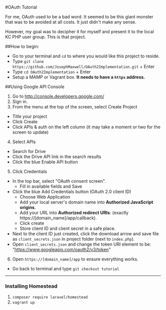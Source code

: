 #OAuth Tutorial

For me, OAuth used to be a bad word. It seemed to be this giant monster that was to be avoided at all costs. It just didn't make any sense.

However, my goal was to decipher it for myself and present it to the local KC PHP user group. This is that project.

##How to begin:

* Go to your terminal and `cd` to where you would like this project to reside.
* Type `git clone https://github.com/JosephMaxwell/OAuth2Implementation.git` + Enter
* Type `cd OAuth2Implementation` + Enter
* Setup a MAMP or Vagrant box. **It needs to have a `https` address.**

##Using Google API Console

1. Go to http://console.developers.google.com/
2. Sign in.
3. From the menu at the top of the screen, select Create Project
  * Title your project
  * Click Create
  * Click APIs & auth on the left column (it may take a moment or two for the screen to update)
4. Select APIs
  * Search for Drive
  * Click the Drive API link in the search results
  * Click the blue Enable API button
5. Click Credentials
  * In the top bar, select "OAuth consent screen".
    * Fill in available fields and Save 
  * Click the blue Add Credentials button (OAuth 2.0 client ID)
    * Choose Web Application
    * Add your local server's domain name into **Authorized JavaScript origins**.
    * Add your URL into **Authorized redirect URIs**: (exactly https://[domain_name]/app/callback).
    * Click create
    * Store client ID and client secret in a safe place.
  * Next to the client ID just created, click the download arrow and save file as `client_secrets.json` in project folder (next to `index.php`).
  * Open `client_secrets.json` and change the token URI element to be: "https://www.googleapis.com/oauth2/v3/token"
6. Open `https://[domain_name]/app` to ensure everything works.
  * Go back to terminal and type `git checkout tutorial`


--------

### Installing Homestead

1. `composer require laravel/homestead`
2. `vagrant up`
